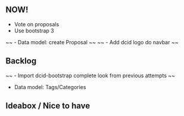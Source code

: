 ## NOW!

- Vote on proposals
- Use bootstrap 3

~~ - Data model: create Proposal ~~
~~ - Add dcid logo do navbar ~~


## Backlog

~~ - Import dcid-bootstrap complete look from previous attempts ~~

- Data model: Tags/Categories


## Ideabox / Nice to have
